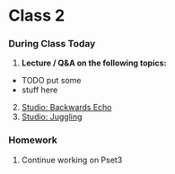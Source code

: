 # Class 2

### During Class Today

1. **Lecture / Q&A on the following topics:**
  * TODO put some
  * stuff here
2. [Studio: Backwards Echo](../studios/backwards-echo)
3. [Studio: Juggling](../studios/juggling)

### Homework
1. Continue working on Pset3
